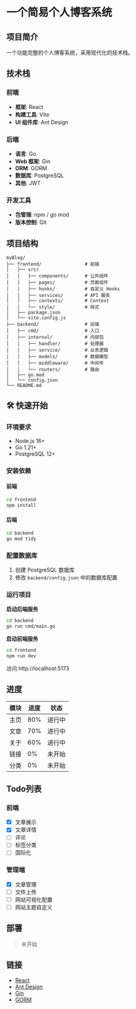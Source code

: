 # 一个简易个人博客系统

## 项目简介

一个功能完整的个人博客系统，采用现代化的技术栈。

## 技术栈

### 前端
- **框架**: React
- **构建工具**: Vite
- **UI 组件库**: Ant Design

### 后端
- **语言**: Go 
- **Web 框架**: Gin
- **ORM**: GORM
- **数据库**: PostgreSQL
- **其他**: JWT

### 开发工具
- **包管理**: npm / go mod
- **版本控制**: Git

## 项目结构

```
myBlog/
├── frontend/                # 前端
│   ├── src/
│   │   ├── components/      # 公共组件
│   │   ├── pages/           # 页面组件
│   │   ├── hooks/           # 自定义 Hooks
│   │   ├── services/        # API 服务
│   │   ├── contexts/        # Context
│   │   └── style/           # 样式
│   ├── package.json
│   └── vite.config.js
├── backend/                 # 后端
│   ├── cmd/                 # 入口
│   ├── internal/            # 内部包
│   │   ├── handler/         # 处理器
│   │   ├── service/         # 业务逻辑
│   │   ├── models/          # 数据模型
│   │   ├── middleware/      # 中间件
│   │   └── routers/         # 路由
│   ├── go.mod
│   └── config.json
└── README.md
```

## 🛠️ 快速开始

### 环境要求

- Node.js 16+
- Go 1.21+
- PostgreSQL 12+

### 安装依赖

#### 前端
```bash
cd frontend
npm install
```

#### 后端
```bash
cd backend
go mod tidy
```

### 配置数据库

1. 创建 PostgreSQL 数据库
2. 修改 `backend/config.json` 中的数据库配置

### 运行项目

**启动后端服务**
```bash
cd backend
go run cmd/main.go
```

**启动前端服务**
```bash
cd frontend
npm run dev
```

访问 http://localhost:5173 

## 进度

| 模块 | 进度 | 状态 |
|------|------|------|
| 主页 | 80% | 进行中 |
| 文章 | 70% | 进行中 |
| 关于 | 60% | 进行中 |
| 链接 | 0% | 未开始 |
| 分类 | 0% | 未开始 |

## Todo列表

### 前端
- [x] 文章展示
- [x] 文章详情
- [ ] 评论
- [ ] 标签分类
- [ ] 国际化

### 管理端
- [x] 文章管理
- [ ] 文件上传
- [ ] 网站可视化配置
- [ ] 网站主题自定义

## 部署

> 未开始

## 链接

- [React](https://reactjs.org/)
- [Ant Design](https://ant.design/)
- [Gin](https://gin-gonic.com/)
- [GORM](https://gorm.io/)
